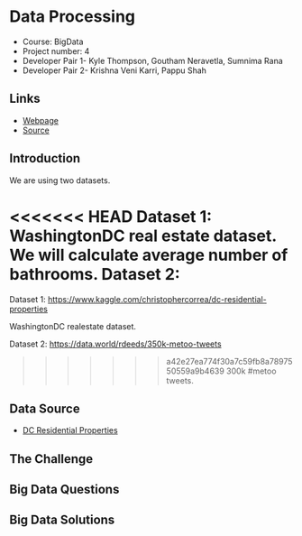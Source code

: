 # Data Processing
- Course: BigData
- Project number: 4
- Developer Pair 1- Kyle Thompson, Goutham Neravetla, Sumnima Rana
- Developer Pair 2- Krishna Veni Karri, Pappu Shah


## Links
- [Webpage](https://sumnimarana1.github.io/MapReduceProjectGroup4/ "MapReduce Project group 4")
- [Source](https://github.com/sumnimarana1/MapReduceProjectGroup4 "MapReduce Project group 4")

## Introduction

We are using two datasets.

<<<<<<< HEAD
Dataset 1:
WashingtonDC real estate dataset. We will calculate average number of bathrooms.
Dataset 2:
=======
Dataset 1: https://www.kaggle.com/christophercorrea/dc-residential-properties

WashingtonDC realestate dataset.

Dataset 2:  https://data.world/rdeeds/350k-metoo-tweets

>>>>>>> a42e27ea774f30a7c59fb8a7897550559a9b4639
300k #metoo tweets.

## Data Source
- [DC Residential Properties](https://www.kaggle.com/christophercorrea/dc-residential-properties "Website for dataset")


## The Challenge


## Big Data Questions


## Big Data Solutions
